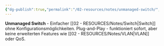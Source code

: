```yaml
---
{"dg-publish":true,"permalink":"/02-resources/notes/unmanaged-switch/","tags":["switch/typ","netzwerk/einfach","hardware"],"noteIcon":"","updated":"2025-09-05T10:12:32.000+02:00"}
---
```



**Unmanaged Switch** - Einfacher [[02 - RESOURCES/Notes/Switch\|Switch]] ohne Konfigurationsmöglichkeiten.
Plug-and-Play - funktioniert sofort, aber keine erweiterten Features wie [[02 - RESOURCES/Notes/VLAN\|VLAN]] oder QoS.